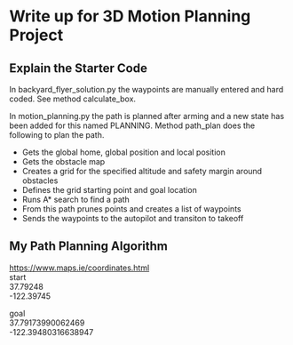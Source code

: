 # Write up for 3D Motion Planning Project

## Explain the Starter Code
In backyard_flyer_solution.py the waypoints are manually entered and hard coded.  See method calculate_box.   

In motion_planning.py the path is planned after arming and a new state has been added for this named PLANNING.  Method path_plan does the following to plan the path.   
- Gets the global home, global position and local position
- Gets the obstacle map
- Creates a grid for the specified altitude and safety margin around obstacles  
- Defines the grid starting point and goal location
- Runs A* search to find a path
- From this path prunes points and creates a list of waypoints
- Sends the waypoints to the autopilot and transiton to takeoff


## My Path Planning Algorithm

https://www.maps.ie/coordinates.html   
start   
37.79248   
-122.39745  

goal   
37.79173990062469   
-122.39480316638947      


